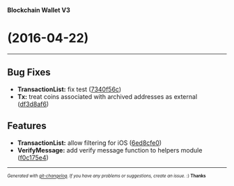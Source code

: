 __Blockchain Wallet V3__

#   (2016-04-22)



---

## Bug Fixes

- **TransactionList:** fix test
  ([7340f56c](https://github.com/blockchain/My-Wallet-V3/commit/7340f56cb956d3b48a6b277240edf1cea4afc713))
- **Tx:** treat coins associated with archived addresses as external
  ([df3d8af6](https://github.com/blockchain/My-Wallet-V3/commit/df3d8af6b408b73d6714d8a06419eb511d13fb78))


## Features

- **TransactionList:** allow filtering for iOS
  ([6ed8cfe0](https://github.com/blockchain/My-Wallet-V3/commit/6ed8cfe0effe3bea3bf64ade396da99357a4ab47))
- **VerifyMessage:** add verify message function to helpers module
  ([f0c175e4](https://github.com/blockchain/My-Wallet-V3/commit/f0c175e4989f1b4bf2d8ba6ec7c8547a32bdfaf2))



---
<sub><sup>*Generated with [git-changelog](https://github.com/rafinskipg/git-changelog). If you have any problems or suggestions, create an issue.* :) **Thanks** </sub></sup>